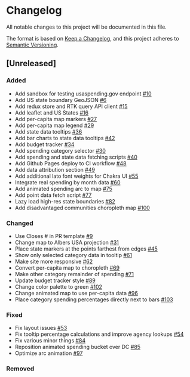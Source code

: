 # Changelog

All notable changes to this project will be documented in this file.

The format is based on [Keep a Changelog](https://keepachangelog.com/en/1.0.0/),
and this project adheres to
[Semantic Versioning](https://semver.org/spec/v2.0.0.html).

## [Unreleased]

### Added

-   Add sandbox for testing usaspending.gov endpoint
    [#10](https://github.com/azavea/green-equity-demo/pull/10)
-   Add US state boundary GeoJSON
    [#6](https://github.com/azavea/green-equity-demo/pull/6)
-   Add redux store and RTK query API client
    [#15](https://github.com/azavea/green-equity-demo/pull/15)
-   Add leaflet and US States
    [#16](https://github.com/azavea/green-equity-demo/pull/16)
-   Add per-capita map markers
    [#27](https://github.com/azavea/green-equity-demo/pull/27)
-   Add per-capita map legend
    [#29](https://github.com/azavea/green-equity-demo/pull/29)
-   Add state data tooltips
    [#36](https://github.com/azavea/green-equity-demo/pull/36)
-   Add bar charts to state data tooltips
    [#42](https://github.com/azavea/green-equity-demo/pull/42)
-   Add budget tracker
    [#34](https://github.com/azavea/green-equity-demo/pull/34)
-   Add spending category selector
    [#30](https://github.com/azavea/green-equity-demo/pull/30)
-   Add spending and state data fetching scripts
    [#40](https://github.com/azavea/green-equity-demo/pull/40)
-   Add Github Pages deploy to CI workflow
    [#48](https://github.com/azavea/green-equity-demo/pull/48)
-   Add data attribution section
    [#49](https://github.com/azavea/green-equity-demo/pull/49)
-   Add additional lato font weights for Chakra UI
    [#55](https://github.com/azavea/green-equity-demo/pull/55)
-   Integrate real spending by month data
    [#60](https://github.com/azavea/green-equity-demo/pull/60)
-   Add animated spending arc to map
    [#75](https://github.com/azavea/green-equity-demo/pull/75)
-   Add point data fetch script
    [#77](https://github.com/azavea/green-equity-demo/pull/77)
-   Lazy load high-res state boundaries
    [#82](https://github.com/azavea/green-equity-demo/pull/82)
-   Add disadvantaged communities choropleth map
    [#100](https://github.com/azavea/green-equity-demo/pull/100)

### Changed

-   Use Closes # in PR template
    [#9](https://github.com/azavea/green-equity-demo/pull/9)
-   Change map to Albers USA projection
    [#31](https://github.com/azavea/green-equity-demo/pull/31)
-   Place state markers at the points farthest from edges
    [#45](https://github.com/azavea/green-equity-demo/pull/45)
-   Show only selected category data in tooltip
    [#61](https://github.com/azavea/green-equity-demo/pull/61)
-   Make site more responsive
    [#62](https://github.com/azavea/green-equity-demo/pull/62)
-   Convert per-capita map to choropleth
    [#69](https://github.com/azavea/green-equity-demo/pull/69)
-   Make other category remainder of spending
    [#71](https://github.com/azavea/green-equity-demo/pull/71)
-   Update budget tracker style
    [#89](https://github.com/azavea/green-equity-demo/pull/89)
-   Change color palette to green
    [#102](https://github.com/azavea/green-equity-demo/pull/102)
-   Change animated map to use per-capita data
    [#96](https://github.com/azavea/green-equity-demo/pull/96)
-   Place category spending percentages directly next to bars
    [#103](https://github.com/azavea/green-equity-demo/pull/103)

### Fixed

-   Fix layout issues [#53](https://github.com/azavea/green-equity-demo/pull/53)
-   Fix tooltip percentage calculations and improve agency lookups
    [#54](https://github.com/azavea/green-equity-demo/pull/54)
-   Fix various minor things
    [#84](https://github.com/azavea/green-equity-demo/pull/84)
-   Reposition animated spending bucket over DC
    [#85](https://github.com/azavea/green-equity-demo/pull/85)
-   Optimize arc animation [#97](https://github.com/azavea/green-equity-demo/pull/97)

### Removed
